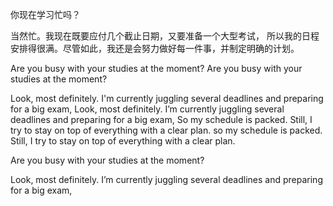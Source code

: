 

你现在学习忙吗？

当然忙。我现在既要应付几个截止日期，又要准备一个大型考试，
所以我的日程安排得很满。尽管如此，我还是会努力做好每一件事，并制定明确的计划。


Are you busy with your studies at the moment?
Are you busy with your studies at the moment?

Look, most definitely. I'm currently juggling several deadlines and preparing for a big exam,
Look, most definitely. I’m currently juggling several deadlines and preparing for a big exam,
So my schedule is packed. Still, I try to stay on top of everything with a clear plan.
so my schedule is packed. Still, I try to stay on top of everything with a clear plan.


Are you busy with your studies at the moment?

Look, most definitely. I’m currently juggling several deadlines and preparing for a big exam,







